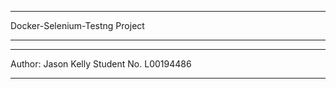 
******************************
Docker-Selenium-Testng Project
******************************

*********************
Author: Jason Kelly
Student No. L00194486
*********************